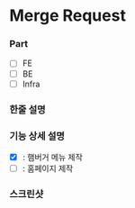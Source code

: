 # Merge Request

### Part
- [ ] FE
- [ ] BE
- [ ] Infra

### 한줄 설명


### 기능 상세 설명
- [x] : 햄버거 메뉴 제작
- [ ] : 홈페이지 제작

### 스크린샷
